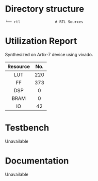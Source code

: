 # Directory structure

    └── rtl                # RTL Sources

# Utilization Report
Synthesized on Artix-7 device using vivado.

|Resource| No.|
|:---:|:---:|
|LUT|220|
|FF|373|
|DSP|0|
|BRAM|0|
|IO|42|

# Testbench
Unavailable

# Documentation
Unavailable
